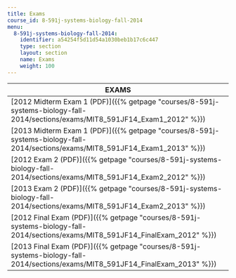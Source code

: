 ```yaml
---
title: Exams
course_id: 8-591j-systems-biology-fall-2014
menu:
  8-591j-systems-biology-fall-2014:
    identifier: a54254f5d11d54a1030beb1b17c6c447
    type: section
    layout: section
    name: Exams
    weight: 100
---
```

| EXAMS |
| --- |
| [2012 Midterm Exam 1 (PDF)]({{% getpage "courses/8-591j-systems-biology-fall-2014/sections/exams/MIT8_591JF14_Exam1_2012" %}}) |
| [2013 Midterm Exam 1 (PDF)]({{% getpage "courses/8-591j-systems-biology-fall-2014/sections/exams/MIT8_591JF14_Exam1_2013" %}}) |
| [2012 Exam 2 (PDF)]({{% getpage "courses/8-591j-systems-biology-fall-2014/sections/exams/MIT8_591JF14_Exam2_2012" %}}) |
| [2013 Exam 2 (PDF)]({{% getpage "courses/8-591j-systems-biology-fall-2014/sections/exams/MIT8_591JF14_Exam2_2013" %}}) |
| [2012 Final Exam (PDF)]({{% getpage "courses/8-591j-systems-biology-fall-2014/sections/exams/MIT8_591JF14_FinalExam_2012" %}}) |
| [2013 Final Exam (PDF)]({{% getpage "courses/8-591j-systems-biology-fall-2014/sections/exams/MIT8_591JF14_FinalExam_2013" %}})